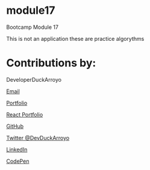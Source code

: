 # module17

Bootcamp Module 17

This is not an application these are practice algorythms

# Contributions by:

DeveloperDuckArroyo

[Email](mailto:DeveloperDuckArroyo@gmail.com)

[Portfolio](https://duckarroyo.github.io/portfolio/)

[React Portfolio](https://peaceful-journey-85026.herokuapp.com/)

[GitHub](https://github.com/DuckArroyo)

[Twitter @DevDuckArroyo](https://twitter.com/DevDuckArroyo)

[LinkedIn](https://www.linkedin.com/in/duckarroyo)

[CodePen](https://codepen.io/DeveloperDuckArroyo)
